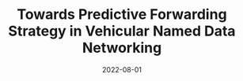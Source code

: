 ---
title: "Towards Predictive Forwarding Strategy in Vehicular Named Data Networking"
authors:
- Xiaojie Wang
- Zhaolong Ning
- Lei Guo
- Song Guo
- Xinbo Gao

date: "2022-08-01"
doi: "10.1109/TPDS.2021.3129618"

# Publication type.
# 1 = Conference paper; 2 = Journal article;
# 3 = Preprint Paper; 4 = Report; 5 = Book; 6 = Book section;
# 7 = Thesis; 8 = Patent
publication_types: ["2"]

# Publication name and optional abbreviated publication name.
publication: "*IEEE Transactions on Parallel and Distributed Systems*"
publication_short: "TPDS (CCF-A)"

# url_pdf: 
# url_code: ''
# url_dataset: ''
# url_poster: ''
# url_project: ''
# url_slides: ''
# url_video: ''

---